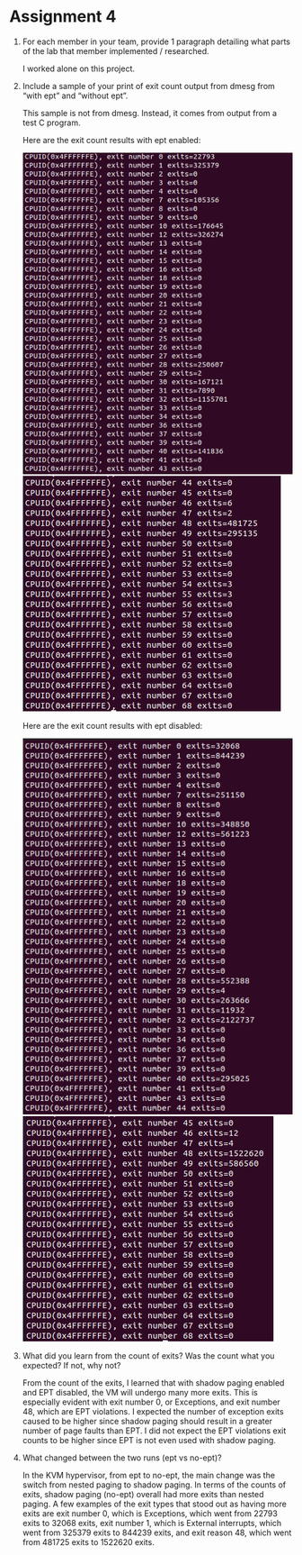 # Assignment 4

1. For each member in your team, provide 1 paragraph detailing what parts of the lab that member implemented / researched. 
   
   I worked alone on this project.
   
2. Include a sample of your print of exit count output from dmesg from “with ept” and “without ept”. 

   This sample is not from dmesg. Instead, it comes from output from a test C program.
   
   Here are the exit count results with ept enabled:
   
   ![alt text](https://github.com/justin-chan-sjsu/linux/blob/Assignment4/NumberOfEachExit1.PNG?raw=true)
   ![alt text](https://github.com/justin-chan-sjsu/linux/blob/Assignment4/NumberOfEachExit2.PNG?raw=true)
   
   Here are the exit count results with ept disabled:
   
   ![alt text](https://github.com/justin-chan-sjsu/linux/blob/Assignment4/NumberOfEachExitEPT0-1.PNG?raw=true)   
   ![alt text](https://github.com/justin-chan-sjsu/linux/blob/Assignment4/NumberOfEachExitEPT0-2.PNG?raw=true)
   
3. What did you learn from the count of exits? Was the count what you expected? If not, why not? 

   From the count of the exits, I learned that with shadow paging enabled and EPT disabled, the VM will undergo many more exits. This is especially
   evident with exit number 0, or Exceptions, and exit number 48, which are EPT violations. I expected the number of exception exits caused to be higher
   since shadow paging should result in a greater number of page faults than EPT. I did not expect the EPT violations exit counts to be higher since EPT
   is not even used with shadow paging.
   
4. What changed between the two runs (ept vs no-ept)?

   In the KVM hypervisor, from ept to no-ept, the main change was the switch from nested paging to shadow paging. In terms of the counts of exits, shadow
   paging (no-ept) overall had more exits than nested paging. A few examples of the exit types that stood out as having more exits are exit number 0, which
   is Exceptions, which went from 22793 exits to 32068 exits, exit number 1, which is External interrupts, which went from 325379 exits to 844239 exits, and 
   exit reason 48, which went from 481725 exits to 1522620 exits.
